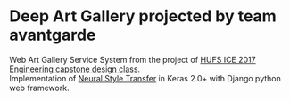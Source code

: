 # Deep Art Gallery projected by team avantgarde 
Web Art Gallery Service System from the project of [HUFS ICE 2017 Engineering capstone design class](http://mclab.hufs.ac.kr/wiki/Lectures/CAP/2017/Results/Team_Avante_Garde). </br>
Implementation of [Neural Style Transfer](https://arxiv.org/abs/1508.06576) in Keras 2.0+ with Django python web framework.
 

